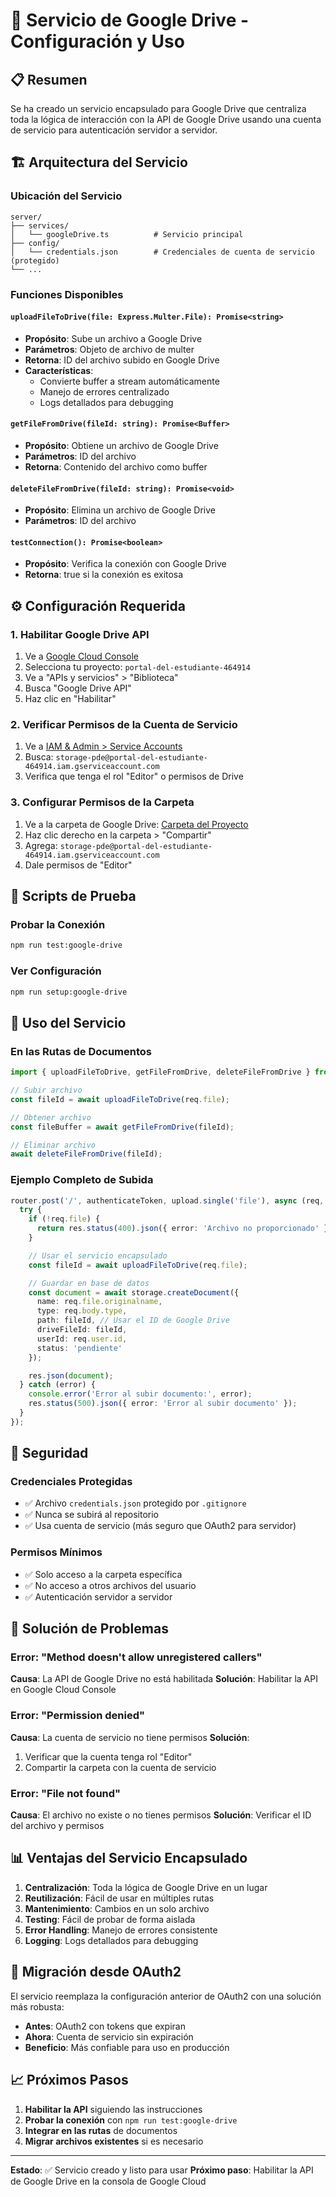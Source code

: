 # 🚀 Servicio de Google Drive - Configuración y Uso

## 📋 Resumen

Se ha creado un servicio encapsulado para Google Drive que centraliza toda la lógica de interacción con la API de Google Drive usando una cuenta de servicio para autenticación servidor a servidor.

## 🏗️ Arquitectura del Servicio

### Ubicación del Servicio
```
server/
├── services/
│   └── googleDrive.ts          # Servicio principal
├── config/
│   └── credentials.json        # Credenciales de cuenta de servicio (protegido)
└── ...
```

### Funciones Disponibles

#### `uploadFileToDrive(file: Express.Multer.File): Promise<string>`
- **Propósito**: Sube un archivo a Google Drive
- **Parámetros**: Objeto de archivo de multer
- **Retorna**: ID del archivo subido en Google Drive
- **Características**:
  - Convierte buffer a stream automáticamente
  - Manejo de errores centralizado
  - Logs detallados para debugging

#### `getFileFromDrive(fileId: string): Promise<Buffer>`
- **Propósito**: Obtiene un archivo de Google Drive
- **Parámetros**: ID del archivo
- **Retorna**: Contenido del archivo como buffer

#### `deleteFileFromDrive(fileId: string): Promise<void>`
- **Propósito**: Elimina un archivo de Google Drive
- **Parámetros**: ID del archivo

#### `testConnection(): Promise<boolean>`
- **Propósito**: Verifica la conexión con Google Drive
- **Retorna**: true si la conexión es exitosa

## ⚙️ Configuración Requerida

### 1. Habilitar Google Drive API

1. Ve a [Google Cloud Console](https://console.cloud.google.com/)
2. Selecciona tu proyecto: `portal-del-estudiante-464914`
3. Ve a "APIs y servicios" > "Biblioteca"
4. Busca "Google Drive API"
5. Haz clic en "Habilitar"

### 2. Verificar Permisos de la Cuenta de Servicio

1. Ve a [IAM & Admin > Service Accounts](https://console.cloud.google.com/iam-admin/serviceaccounts)
2. Busca: `storage-pde@portal-del-estudiante-464914.iam.gserviceaccount.com`
3. Verifica que tenga el rol "Editor" o permisos de Drive

### 3. Configurar Permisos de la Carpeta

1. Ve a la carpeta de Google Drive: [Carpeta del Proyecto](https://drive.google.com/drive/folders/1eNzgB8aXSraFEPCTWd9Dp1HmESe0ob3G)
2. Haz clic derecho en la carpeta > "Compartir"
3. Agrega: `storage-pde@portal-del-estudiante-464914.iam.gserviceaccount.com`
4. Dale permisos de "Editor"

## 🧪 Scripts de Prueba

### Probar la Conexión
```bash
npm run test:google-drive
```

### Ver Configuración
```bash
npm run setup:google-drive
```

## 📝 Uso del Servicio

### En las Rutas de Documentos

```typescript
import { uploadFileToDrive, getFileFromDrive, deleteFileFromDrive } from '../services/googleDrive';

// Subir archivo
const fileId = await uploadFileToDrive(req.file);

// Obtener archivo
const fileBuffer = await getFileFromDrive(fileId);

// Eliminar archivo
await deleteFileFromDrive(fileId);
```

### Ejemplo Completo de Subida

```typescript
router.post('/', authenticateToken, upload.single('file'), async (req, res) => {
  try {
    if (!req.file) {
      return res.status(400).json({ error: 'Archivo no proporcionado' });
    }

    // Usar el servicio encapsulado
    const fileId = await uploadFileToDrive(req.file);

    // Guardar en base de datos
    const document = await storage.createDocument({
      name: req.file.originalname,
      type: req.body.type,
      path: fileId, // Usar el ID de Google Drive
      driveFileId: fileId,
      userId: req.user.id,
      status: 'pendiente'
    });

    res.json(document);
  } catch (error) {
    console.error('Error al subir documento:', error);
    res.status(500).json({ error: 'Error al subir documento' });
  }
});
```

## 🔐 Seguridad

### Credenciales Protegidas
- ✅ Archivo `credentials.json` protegido por `.gitignore`
- ✅ Nunca se subirá al repositorio
- ✅ Usa cuenta de servicio (más seguro que OAuth2 para servidor)

### Permisos Mínimos
- ✅ Solo acceso a la carpeta específica
- ✅ No acceso a otros archivos del usuario
- ✅ Autenticación servidor a servidor

## 🚨 Solución de Problemas

### Error: "Method doesn't allow unregistered callers"
**Causa**: La API de Google Drive no está habilitada
**Solución**: Habilitar la API en Google Cloud Console

### Error: "Permission denied"
**Causa**: La cuenta de servicio no tiene permisos
**Solución**: 
1. Verificar que la cuenta tenga rol "Editor"
2. Compartir la carpeta con la cuenta de servicio

### Error: "File not found"
**Causa**: El archivo no existe o no tienes permisos
**Solución**: Verificar el ID del archivo y permisos

## 📊 Ventajas del Servicio Encapsulado

1. **Centralización**: Toda la lógica de Google Drive en un lugar
2. **Reutilización**: Fácil de usar en múltiples rutas
3. **Mantenimiento**: Cambios en un solo archivo
4. **Testing**: Fácil de probar de forma aislada
5. **Error Handling**: Manejo de errores consistente
6. **Logging**: Logs detallados para debugging

## 🔄 Migración desde OAuth2

El servicio reemplaza la configuración anterior de OAuth2 con una solución más robusta:

- **Antes**: OAuth2 con tokens que expiran
- **Ahora**: Cuenta de servicio sin expiración
- **Beneficio**: Más confiable para uso en producción

## 📈 Próximos Pasos

1. **Habilitar la API** siguiendo las instrucciones
2. **Probar la conexión** con `npm run test:google-drive`
3. **Integrar en las rutas** de documentos
4. **Migrar archivos existentes** si es necesario

---

**Estado**: ✅ Servicio creado y listo para usar
**Próximo paso**: Habilitar la API de Google Drive en la consola de Google Cloud 
